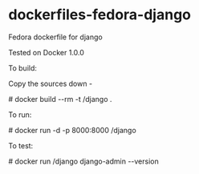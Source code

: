 dockerfiles-fedora-django
========================

Fedora dockerfile for django

Tested on Docker 1.0.0

To build:

Copy the sources down -


\# docker build --rm -t <username>/django .



To run:


\# docker run -d -p 8000:8000 <username>/django


To test:


\# docker run <username>/django django-admin --version 

